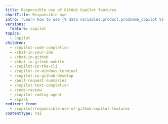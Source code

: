 ```yaml
---
title: Responsible use of GitHub Copilot features
shortTitle: Responsible use
intro: 'Learn how to use {% data variables.product.prodname_copilot %} features responsibly by understanding their purposes, capabilities, and limitations.'
versions:
  feature: copilot
topics:
  - Copilot
children:
  - /copilot-code-completion
  - /chat-in-your-ide
  - /chat-in-github
  - /chat-in-github-mobile
  - /copilot-in-the-cli
  - /copilot-in-windows-terminal
  - /copilot-in-github-desktop
  - /pull-request-summaries
  - /copilot-text-completion
  - /code-review
  - /copilot-coding-agent
  - /spark
redirect_from:
  - /copilot/responsible-use-of-github-copilot-features
contentType: rai
---
```


